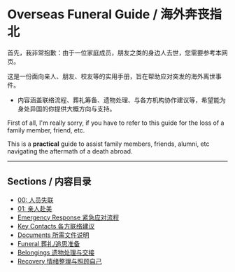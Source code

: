 # Overseas Funeral Guide / 海外奔丧指北

首先，我非常抱歉：由于一位家庭成员，朋友之类的身边人去世，您需要参考本网页。

这是一份面向亲人、朋友、校友等的实用手册，旨在帮助应对突发的海外离世事件。
- 内容涵盖联络流程、葬礼筹备、遗物处理、与各方机构协作建议等，希望能为身处异国的你提供大概方向与支持。

First of all,
I'm really sorry,
if you have to refer to this guide for the loss of a family member, friend, etc.

This is a **practical** guide to assist family members, friends, alumni, etc navigating the aftermath of a death abroad.


---

## Sections / 内容目录

- [00: 人员失联](docs/00-unreachable-contact.md)
- [01: 亲人赴美](docs/01-china-to-us.md)
- [Emergency Response 紧急应对流程](docs/emergency.md)
- [Key Contacts 各方联络建议](docs/contacts.md)
- [Documents 所需文件说明](docs/documents.md)
- [Funeral 葬礼/追思准备](docs/funeral.md)
- [Belongings 遗物处理与交接](docs/belongings.md)
- [Recovery 情绪整理与照顾自己](docs/recovery.md)
